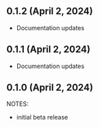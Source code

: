 ## 0.1.2 (April 2, 2024)

* Documentation updates

## 0.1.1 (April 2, 2024)

* Documentation updates

## 0.1.0 (April 2, 2024)

NOTES:

* initial beta release
